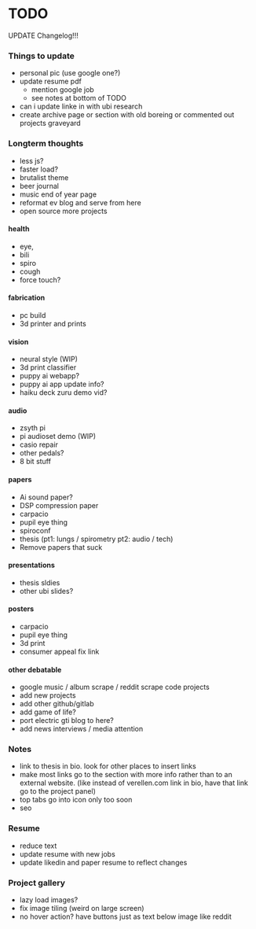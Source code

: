 # TODO

UPDATE Changelog!!!

### Things to update
* personal pic (use google one?)
* update resume pdf
	* mention google job
	* see notes at bottom of  TODO
* can i update linke in with ubi research
* create archive page or section with old boreing or commented out projects graveyard


### Longterm thoughts
* less js?
* faster load?
* brutalist theme
* beer journal
* music end of year page
* reformat ev blog and serve from here
* open source more projects

#### health
* eye, 
* bili
* spiro
* cough
* force touch?

#### fabrication
* pc build
* 3d printer and prints



#### vision
* neural style (WIP)
* 3d print classifier
* puppy ai webapp?
* puppy ai app update info?
* haiku deck zuru demo vid?

#### audio
* zsyth pi
* pi audioset demo (WIP)
* casio repair
* other pedals?
* 8 bit stuff

#### papers
* Ai sound paper?
* DSP compression paper
* carpacio
* pupil eye thing
* spiroconf
* thesis (pt1: lungs / spirometry pt2: audio / tech) 
* Remove papers that suck

#### presentations
* thesis sldies
* other ubi slides?

#### posters
* carpacio
* pupil eye thing
* 3d print
* consumer appeal fix link

#### other debatable
* google music / album scrape / reddit scrape code projects
* add new projects
* add other github/gitlab
* add game of life?
* port electric gti blog to here?
* add news interviews / media attention


### Notes
* link to thesis in bio. look for other places to insert links
* make most links go to the section with more info rather than to an external website. (like instead of verellen.com link in bio, have that link go to the project panel)
* top tabs go into icon only too soon
* seo

### Resume
* reduce text
* update resume with new jobs
* update likedin and paper resume to reflect changes

### Project gallery 
* lazy load images?
* fix image tiling (weird on large screen)
* no hover action? have buttons just as text below image like reddit

